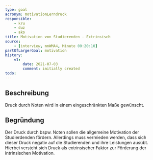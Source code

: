 ```yaml
---
type: goal
acronym: motivationLerndruck
responsible: 
    - kru
    - duz
    - ako
title: Motivation von Studierenden - Extrinsisch
source:
    - [interview, nnWMA4, Minute 00:20:10]
partOfLargerGoal: motivation
history:
    v1:
        date: 2021-07-03
        comment: initially created
todo: 
---
```


## Beschreibung

Druck durch Noten wird in einem eingeschränkten Maße gewünscht.

## Begründung

Der Druck durch bspw. Noten sollen die allgemeine Motivation der Studierdenden fördern. Allerdings muss vermieden werden, dass sich dieser Druck negativ auf die Studierenden und ihre Leistungen ausübt. Hierbei versteht sich Druck als extrinsischer Faktor zur Förderung der intrinsischen Motivation.